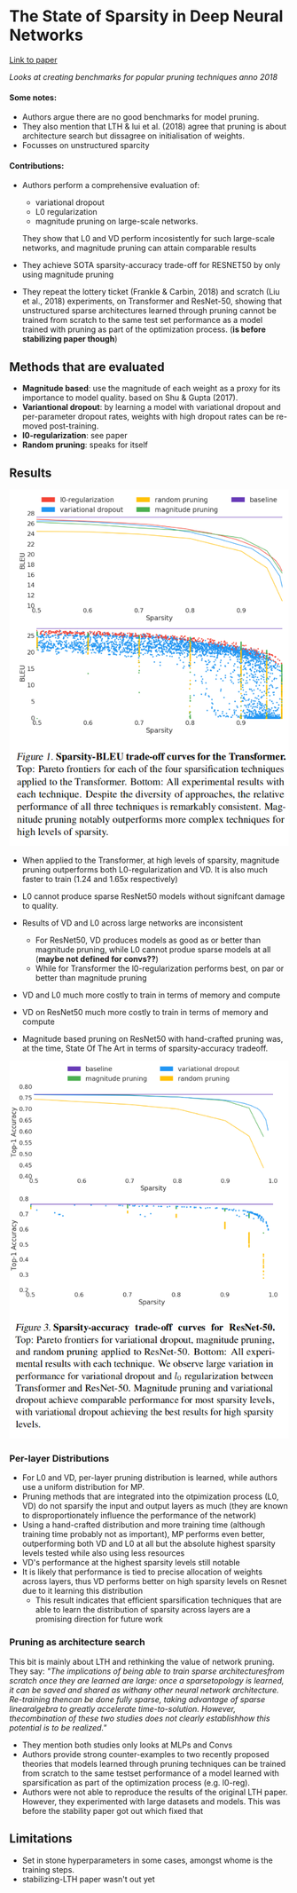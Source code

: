 # The State of Sparsity in Deep Neural Networks
[Link to paper](https://arxiv.org/pdf/1902.09574.pdf)

*Looks at creating benchmarks for popular pruning techniques anno 2018*

#### Some notes:
- Authors argue there are no good benchmarks for model pruning.
- They also mention that LTH & lui et al. (2018) agree that pruning is about architecture search but dissagree on initialisation of weights.
- Focusses on unstructured sparcity

#### Contributions:
- Authors perform a comprehensive evaluation of:
	- variational dropout
	- L0 regularization
	-  magnitude pruning on large-scale networks. 
	
	They show that L0 and VD perform incosistently for such large-scale networks, and magnitude pruning can attain comparable results

- They achieve SOTA sparsity-accuracy trade-off for RESNET50 by only using magnitude pruning
- They repeat the lottery ticket (Frankle & Carbin, 2018) and scratch (Liu et al., 2018) experiments, on Transformer and ResNet-50, showing that unstructured sparse architectures learned through pruning cannot be trained from scratch to the same test set performance as a model trained with pruning as part of the optimization process. (**is before stabilizing paper though**)

## Methods that are evaluated

- **Magnitude based**: use the magnitude of each weight as a proxy for its importance to model quality. based on Shu & Gupta (2017).
- **Variantional dropout**: by learning a model with variational dropout and per-parameter dropout rates, weights with high dropout rates can be re-moved post-training.
- **l0-regularization**: see paper
- **Random pruning**: speaks for itself

## Results

![results transformer](./figs/State_of_Sparsity/fig1.png  "results transformer")

- When applied to the Transformer, at high levels of sparsity, magnitude pruning outperforms both L0-regularization and VD. It is also much faster to train (1.24 and 1.65x respectively)

- L0 cannot produce sparse ResNet50 models without signifcant damage to quality.

- Results of VD and L0 across large networks are inconsistent 
	- For ResNet50, VD produces models as good as or better than magnitude pruning, while L0 cannot produe sparse models at all (**maybe not defined for convs??**)
	- While for Transformer the l0-regularization performs best, on par or better than magnitude pruning
- VD and L0 much more costly to train in terms of memory and compute
- VD on ResNet50 much more costly to train in terms of memory and compute
- Magnitude based pruning on ResNet50 with hand-crafted pruning was, at the time, State Of The Art in terms of sparsity-accuracy tradeoff.

![results resnet](./figs/State_of_Sparsity/fig2.png  "results resnet")

### Per-layer Distributions
- For L0 and VD, per-layer pruning distribution is learned, while authors use a uniform distribution for MP. 
- Pruning methods that are integrated into the otpimization process (L0, VD) do not sparsify the input and output layers as much (they are known to disproportionately influence the performance of the network)
- Using a hand-crafted distribution and more training time (although training time probably not as important), MP performs even better, outperforming both VD and L0 at all but the absolute highest sparsity levels tested while also using less resources 
- VD's performance at the highest sparsity levels still notable
- It is likely that performance is tied to precise allocation of weights across layers, thus VD performs better on high sparsity levels on Resnet due to it learning this distribution	
	- This result indicates that efficient sparsification techniques that are able to learn the distribution of sparsity across layers are a promising direction for future work


### Pruning as architecture search

This bit is mainly about LTH and rethinking the value of network pruning. They say: *"The implications of being able to train sparse architecturesfrom scratch once they are learned are large: once a sparsetopology  is  learned,  it  can  be  saved  and  shared  as  withany other neural network architecture.   Re-training thencan be done fully sparse, taking advantage of sparse linearalgebra to greatly accelerate time-to-solution. However, thecombination of these two studies does not clearly establishhow this potential is to be realized."*

- They mention both studies only looks at MLPs and Convs
- Authors provide strong counter-examples to two recently proposed theories that models learned through pruning techniques can be trained from scratch to the same testset performance of a model learned with sparsification as part of the optimization process (e.g. l0-reg).
- Authors were not able to reproduce the results of the original LTH paper. However, they experimented with large datasets and models. This was before the stability paper got out which fixed that

## Limitations

- Set in stone hyperparameters in some cases, amongst whome is the training steps.
- stabilizing-LTH paper wasn't out yet
